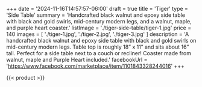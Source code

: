 +++
date = '2024-11-16T14:57:57-06:00'
draft = true
title = 'Tiger'
type = 'Side Table'
summary = 'Handcrafted black walnut and epoxy side table with black and gold swirls, mid-century modern legs, and a walnut, maple, and purple heart coaster.'
listImage = './tiger-side-table/tiger-1.jpg'
price = 140
images = [
    './tiger-1.jpg',
    './tiger-2.jpg',
    './tiger-3.jpg'
]
description = 'A handcrafted black walnut and epoxy side table with black and gold swirls on mid-century modern legs.  Table top is roughly 18” x 11” and sits about 16” tall.  Perfect for a side table next to a couch or recliner!  Coaster made from walnut, maple and Purple Heart included.'
facebookUrl = 'https://www.facebook.com/marketplace/item/1101843328244016'
+++

{{< product >}}
